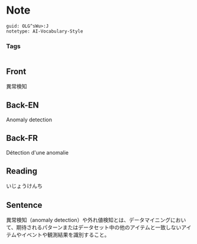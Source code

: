 # Note
```
guid: OLG^sWu>:J
notetype: AI-Vocabulary-Style
```

### Tags
```
```

## Front
異常検知

## Back-EN
Anomaly detection

## Back-FR
Détection d'une anomalie

## Reading
いじょうけんち

## Sentence
異常検知（anomaly detection）や外れ値検知とは、データマイニングにおいて、期待されるパターンまたはデータセット中の他のアイテムと一致しないアイテムやイベントや観測結果を識別すること。
